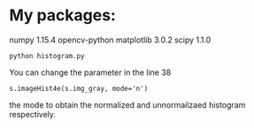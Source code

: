 # My packages:
numpy 1.15.4
opencv-python
matplotlib 3.0.2
scipy 1.1.0

```
python histogram.py
```
You can change the parameter in the line 38
```
s.imageHist4e(s.img_gray, mode='n')
```
the mode to obtain the normalized and unnormailzaed histogram respectively.
